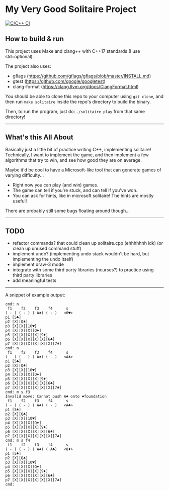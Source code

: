 # My Very Good Solitaire Project


[![C/C++ CI](https://github.com/kemcbride/my_very_good_klondike/actions/workflows/c-cpp.yml/badge.svg)](https://github.com/kemcbride/my_very_good_klondike/actions/workflows/c-cpp.yml)

## How to build & run

This project uses Make and clang++ with C++17 standards (I use std::optional).

The project also uses:
- gflags (https://github.com/gflags/gflags/blob/master/INSTALL.md)
- gtest (https://github.com/google/googletest)
- clang-format (https://clang.llvm.org/docs/ClangFormat.html)

You should be able to clone this repo to your computer using `git clone`,
and then run `make solitaire` inside the repo's directory to build the binary.

Then, to run the program, just do: `./solitaire play` from that same directory!

----

## What's this All About

Basically just a little bit of practice writing C++, implementing solitaire!
Technically, I want to implement the game, and then implement a few algorithms
that try to win, and see how good they are on average.

Maybe it'd be cool to have a Microsoft-like tool that can generate games of
varying difficulty...

* Right now you can play (and win) games.
* The game can tell if you're stuck, and can tell if you've won.
* You can ask for hints, like in microsoft solitaire! The hints are mostly useful!

There are probably still some bugs floating around though...

-----

## TODO

* refactor commands? that could clean up solitaire.cpp (ehhhhhhh idk) (or clean up unused command stuff)
* implement undo? (implementing undo stack wouldn't be hard, but implementing the undo itself)
* implement draw-3 mode
* integrate with some third party libraries (ncurses?) to practice using third party libraries
* add meaningful tests

-----


A snippet of example output:

```
cmd: n
 f1    f2    f3    f4      s
( - ) ( - ) ( A♠) ( - )   <6♥>
p1 [5♣]
p2 [X][Q♣]
p3 [X][X][10♥]
p4 [X][X][X][Q♦]
p5 [X][X][X][X][9♦]
p6 [X][X][X][X][X][6♣]
p7 [X][X][X][X][X][X][7♣]
cmd: n
 f1    f2    f3    f4      s
( - ) ( - ) ( A♠) ( - )   <A♣>
p1 [5♣]
p2 [X][Q♣]
p3 [X][X][10♥]
p4 [X][X][X][Q♦]
p5 [X][X][X][X][9♦]
p6 [X][X][X][X][X][6♣]
p7 [X][X][X][X][X][X][7♣]
cmd: m s f3
Invalid move: Cannot push A♣ onto ♠foundation
 f1    f2    f3    f4      s
( - ) ( - ) ( A♠) ( - )   <A♣>
p1 [5♣]
p2 [X][Q♣]
p3 [X][X][10♥]
p4 [X][X][X][Q♦]
p5 [X][X][X][X][9♦]
p6 [X][X][X][X][X][6♣]
p7 [X][X][X][X][X][X][7♣]
cmd: m s f4
 f1    f2    f3    f4      s
( - ) ( - ) ( A♠) ( A♣)   <8♦>
p1 [5♣]
p2 [X][Q♣]
p3 [X][X][10♥]
p4 [X][X][X][Q♦]
p5 [X][X][X][X][9♦]
p6 [X][X][X][X][X][6♣]
p7 [X][X][X][X][X][X][7♣]
cmd:
```
